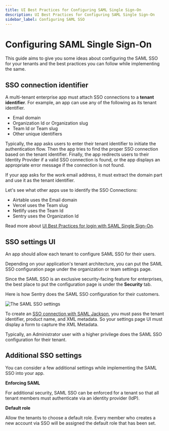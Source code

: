 ```yaml
---
title: UI Best Practices for Configuring SAML Single Sign-On
description: UI Best Practices for Configuring SAML Single Sign-On
sidebar_label: Configuring SAML SSO
---
```


# Configuring SAML Single Sign-On

This guide aims to give you some ideas about configuring the SAML SSO for your tenants and the best practices you can follow while implementing the same.

## SSO connection identifier

A multi-tenant enterprise app must attach SSO connections to a **tenant identifier**. For example, an app can use any of the following as its tenant identifier.

- Email domain
- Organization Id or Organization slug
- Team Id or Team slug
- Other unique identifiers

Typically, the app asks users to enter their tenant identifier to initiate the authentication flow. Then the app tries to find the proper SSO connection based on the tenant identifier. Finally, the app redirects users to their Identity Provider if a valid SSO connection is found, or the app displays an appropriate error message if the connection is not found.

If your app asks for the work email address, it must extract the domain part and use it as the tenant identifier.

Let's see what other apps use to identify the SSO Connections:

- Airtable uses the Email domain
- Vercel uses the Team slug
- Netlify uses the Team Id
- Sentry uses the Organization Id

Read more about [UI Best Practices for login with SAML Single Sign-On](/guides/jackson/login-with-saml-sso).

## SSO settings UI

An app should allow each tenant to configure SAML SSO for their users.

Depending on your application's tenant architecture, you can put the SAML SSO configuration page under the organization or team settings page.

Since the SAML SSO is an exclusive security-facing feature for enterprises, the best place to put the configuration page is under the **Security** tab.

Here is how Sentry does the SAML SSO configuration for their customers.

<p>
  <img
    src="/img/sso/sentry-metadata.png"
    style={{ border: '1px solid black' }}
    title="The SAML SSO settings"
  />
</p>

To create an [SSO connection with SAML Jackson](/docs/jackson/sso-flow/#2-sso-connection-api), you must pass the tenant identifier, product name, and XML metadata. So your settings page UI must display a form to capture the XML Metadata.

Typically, an Administrator user with a higher privilege does the SAML SSO configuration for their tenant.

## Additional SSO settings

You can consider a few additional settings while implementing the SAML SSO into your app.

**Enforcing SAML**

For additional security, SAML SSO can be enforced for a tenant so that all tenant members must authenticate via an identity provider (IdP).

**Default role**

Allow the tenants to choose a default role. Every member who creates a new account via SSO will be assigned the default role that has been set.
